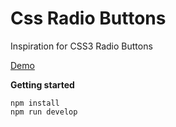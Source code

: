 # Css Radio Buttons
Inspiration for CSS3 Radio Buttons

[Demo](http://ispal.github.io/CssRadioButtons/)

**Getting started**
```
npm install
npm run develop
```